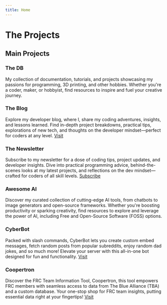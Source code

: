 ```yaml
---
title: Home
---
```

# The Projects
Main Projects
-------------

### The DB

My collection of documentation, tutorials, and projects showcasing my passions for programming, 3D printing, and other hobbies. Whether you're a coder, maker, or hobbyist, find resources to inspire and fuel your creative journey.

### The Blog

Explore my developer blog, where I, share my coding adventures, insights, and lessons learned. Find in-depth project breakdowns, practical tips, explorations of new tech, and thoughts on the developer mindset—perfect for coders at any level.
[Visit](https://blog.brandgrand.rocks/)

### The Newsletter

Subscribe to my newsletter for a dose of coding tips, project updates, and developer insights. Dive into practical programming advice, behind-the-scenes looks at my latest projects, and reflections on the dev mindset—crafted for coders of all skill levels.
[Subscribe](https://blog.brandgrand.rocks/newsletter/)

### Awesome AI

Discover my curated collection of cutting-edge AI tools, from chatbots to image generators and open-source frameworks. Whether you're boosting productivity or sparking creativity, find resources to explore and leverage the power of AI, including Free and Open-Source Software (FOSS) options.

### CyberBot

Packed with slash commands, CyberBot lets you create custom embed messages, fetch random posts from popular subreddits, enjoy random dad jokes, and so much more! Elevate your server with this all-in-one bot designed for fun and functionality.
[Visit](https://top.gg/bot/745786473554378832)

### Coopertron

Discover the FRC Team Information Tool, Coopertron, this tool empowers FRC members with seamless access to data from The Blue Alliance (TBA) and a custom database. Your one-stop shop for FRC team insights, putting essential data right at your fingertips!
[Visit](https://coopertron.brandgrand.rocks/)